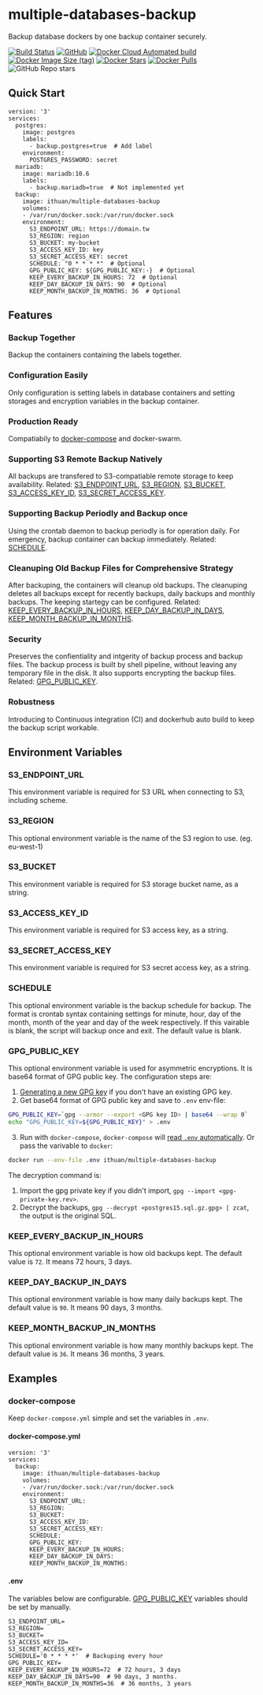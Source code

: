 # multiple-databases-backup

Backup database dockers by one backup container securely.

[![Build Status](https://app.travis-ci.com/i3thuan5/multiple-databases-backup.svg?branch=main)](https://app.travis-ci.com/i3thuan5/multiple-databases-backup)
[![GitHub](https://img.shields.io/github/license/i3thuan5/multiple-databases-backup)](https://github.com/i3thuan5/multiple-databases-backup/blob/main/LICENSE)
[![Docker Cloud Automated build](https://img.shields.io/docker/cloud/automated/ithuan/multiple-databases-backup)](https://hub.docker.com/r/ithuan/multiple-databases-backup)
[![Docker Image Size (tag)](https://img.shields.io/docker/image-size/ithuan/multiple-databases-backup/latest)](https://hub.docker.com/r/ithuan/multiple-databases-backup)
[![Docker Stars](https://img.shields.io/docker/stars/ithuan/multiple-databases-backup)](https://hub.docker.com/r/ithuan/multiple-databases-backup)
[![Docker Pulls](https://img.shields.io/docker/pulls/ithuan/multiple-databases-backup)](https://hub.docker.com/r/ithuan/multiple-databases-backup)
![GitHub Repo stars](https://img.shields.io/github/stars/i3thuan5/multiple-databases-backup?style=social)

## Quick Start

```
version: '3'
services:
  postgres:
    image: postgres
    labels:
      - backup.postgres=true  # Add label
    environment:
      POSTGRES_PASSWORD: secret
  mariadb:
    image: mariadb:10.6
    labels:
      - backup.mariadb=true  # Not implemented yet
  backup:
    image: ithuan/multiple-databases-backup
    volumes:
    - /var/run/docker.sock:/var/run/docker.sock
    environment:
      S3_ENDPOINT_URL: https://domain.tw
      S3_REGION: region
      S3_BUCKET: my-bucket
      S3_ACCESS_KEY_ID: key
      S3_SECRET_ACCESS_KEY: secret
      SCHEDULE: "0 * * * *"  # Optional
      GPG_PUBLIC_KEY: ${GPG_PUBLIC_KEY:-}  # Optional
      KEEP_EVERY_BACKUP_IN_HOURS: 72  # Optional
      KEEP_DAY_BACKUP_IN_DAYS: 90  # Optional
      KEEP_MONTH_BACKUP_IN_MONTHS: 36  # Optional
```

## Features

### Backup Together

Backup the containers containing the labels together.

### Configuration Easily

Only configuration is setting labels in database containers and setting storages and encryption variables in the backup container.

### Production Ready

Compatiabily to [docker-compose](#docker-compose) and docker-swarm.

### Supporting S3 Remote Backup Natively

All backups are transfered to S3-compatiable remote storage to keep availability. Related: [S3_ENDPOINT_URL](#S3_ENDPOINT_URL), [S3_REGION](#S3_REGION), [S3_BUCKET](#S3_BUCKET), [S3_ACCESS_KEY_ID](#S3_ACCESS_KEY_ID), [S3_SECRET_ACCESS_KEY](#S3_SECRET_ACCESS_KEY).

### Supporting Backup Periodly and Backup once

Using the crontab daemon to backup periodly is for operation daily. For emergency, backup container can backup immediately. Related: [SCHEDULE](#SCHEDULE).

### Cleanuping Old Backup Files for Comprehensive Strategy

After backuping, the containers will cleanup old backups. The cleanuping deletes all backups except for recently backups, daily backups and monthly backups. The keeping startegy can be configured. Related: [KEEP_EVERY_BACKUP_IN_HOURS](#KEEP_EVERY_BACKUP_IN_HOURS), [KEEP_DAY_BACKUP_IN_DAYS](#KEEP_DAY_BACKUP_IN_DAYS), [KEEP_MONTH_BACKUP_IN_MONTHS](#KEEP_MONTH_BACKUP_IN_MONTHS).

### Security

Preserves the confientiality and intgerity of backup process and backup files. The backup process is built by shell pipeline, without leaving any temporary file in the disk. It also supports encrypting the backup files. Related: [GPG_PUBLIC_KEY](#GPG_PUBLIC_KEY).

### Robustness

Introducing to Continuous integration (CI) and dockerhub auto build to keep the backup script workable.

## Environment Variables

### S3_ENDPOINT_URL

This environment variable is required for S3 URL when connecting to S3, including scheme.

### S3_REGION

This optional environment variable is the name of the S3 region to use. (eg. eu-west-1)

### S3_BUCKET

This environment variable is required for S3 storage bucket name, as a string.

### S3_ACCESS_KEY_ID

This environment variable is required for S3 access key, as a string.

### S3_SECRET_ACCESS_KEY

This environment variable is required for S3 secret access key, as a string.

### SCHEDULE

This optional environment variable is the backup schedule for backup. The format is crontab syntax containing settings for minute, hour, day of the month, month of the year and day of the week respectively. If this vairable is blank, the script will backup once and exit. The default value is blank.

### GPG_PUBLIC_KEY

This optional environment variable is used for asymmetric encryptions. It is base64 format of GPG public key. The configuration steps are:

1. [Generating a new GPG key](https://docs.github.com/en/authentication/managing-commit-signature-verification/generating-a-new-gpg-key) if you don't have an existing GPG key.
2. Get base64 format of GPG public key and save to `.env` env-file:
```bash
GPG_PUBLIC_KEY=`gpg --armor --export <GPG key ID> | base64 --wrap 0`
echo "GPG_PUBLIC_KEY=${GPG_PUBLIC_KEY}" > .env
```
3. Run with `docker-compose`, `docker-compose` will [read `.env` automatically](https://docs.docker.com/compose/environment-variables/set-environment-variables/#substitute-with-an-env-file).
Or pass the varivable to `docker`:
```bash
docker run --env-file .env ithuan/multiple-databases-backup
```

The decryption command is:

1. Import the gpg private key if you didn't import, `gpg --import <gpg-private-key.rev>`.
2. Decrypt the backups, `gpg --decrypt <postgres15.sql.gz.gpg> | zcat`, the output is the original SQL.

### KEEP_EVERY_BACKUP_IN_HOURS

This optional environment variable is how old backups kept. The default value is `72`. It means 72 hours, 3 days.

### KEEP_DAY_BACKUP_IN_DAYS

This optional environment variable is how many daily backups kept. The default value is `90`. It means 90 days, 3 months.

### KEEP_MONTH_BACKUP_IN_MONTHS

This optional environment variable is how many monthly backups kept. The default value is `36`. It means 36 months, 3 years.

## Examples

### docker-compose

Keep `docker-compose.yml` simple and set the variables in `.env`.

#### docker-compose.yml

```
version: '3'
services:
  backup:
    image: ithuan/multiple-databases-backup
    volumes:
    - /var/run/docker.sock:/var/run/docker.sock
    environment:
      S3_ENDPOINT_URL:
      S3_REGION:
      S3_BUCKET:
      S3_ACCESS_KEY_ID:
      S3_SECRET_ACCESS_KEY:
      SCHEDULE:
      GPG_PUBLIC_KEY:
      KEEP_EVERY_BACKUP_IN_HOURS:
      KEEP_DAY_BACKUP_IN_DAYS:
      KEEP_MONTH_BACKUP_IN_MONTHS:
```

#### .env

The variables below are configurable. [GPG_PUBLIC_KEY](#GPG_PUBLIC_KEY) variables should be set by manually.

```
S3_ENDPOINT_URL=
S3_REGION=
S3_BUCKET=
S3_ACCESS_KEY_ID=
S3_SECRET_ACCESS_KEY=
SCHEDULE='0 * * * *'  # Backuping every hour
GPG_PUBLIC_KEY=
KEEP_EVERY_BACKUP_IN_HOURS=72  # 72 hours, 3 days
KEEP_DAY_BACKUP_IN_DAYS=90  # 90 days, 3 months.
KEEP_MONTH_BACKUP_IN_MONTHS=36  # 36 months, 3 years
```
